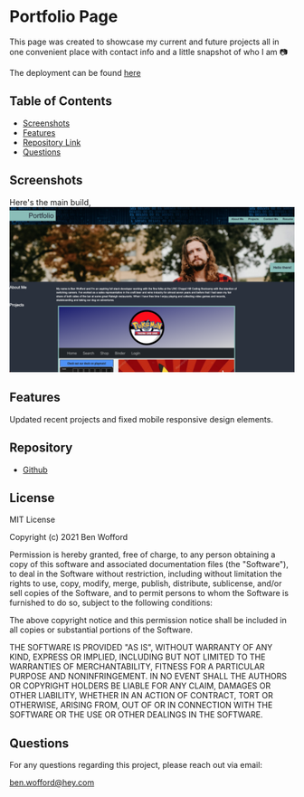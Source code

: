 # Portfolio Page

This page was created to showcase my current and future projects all in one convenient place with contact info and a little snapshot of who I am 📷

The deployment can be found [here](https://benwofford.github.io/portfolio-site/)

## Table of Contents

- [Screenshots ](#Screenshots)
- [Features](#Features)
- [Repository Link](#Repository)
- [Questions](#Questions)

## Screenshots

Here's the main build,
<img src="/assets/images/main-build2.png" />

## Features

Updated recent projects and fixed mobile responsive design elements.

## Repository

- [Github](https://github.com/benwofford/portfolio-site)

## License

MIT License

Copyright (c) 2021 Ben Wofford

Permission is hereby granted, free of charge, to any person obtaining a copy
of this software and associated documentation files (the "Software"), to deal
in the Software without restriction, including without limitation the rights
to use, copy, modify, merge, publish, distribute, sublicense, and/or sell
copies of the Software, and to permit persons to whom the Software is
furnished to do so, subject to the following conditions:

The above copyright notice and this permission notice shall be included in all
copies or substantial portions of the Software.

THE SOFTWARE IS PROVIDED "AS IS", WITHOUT WARRANTY OF ANY KIND, EXPRESS OR
IMPLIED, INCLUDING BUT NOT LIMITED TO THE WARRANTIES OF MERCHANTABILITY,
FITNESS FOR A PARTICULAR PURPOSE AND NONINFRINGEMENT. IN NO EVENT SHALL THE
AUTHORS OR COPYRIGHT HOLDERS BE LIABLE FOR ANY CLAIM, DAMAGES OR OTHER
LIABILITY, WHETHER IN AN ACTION OF CONTRACT, TORT OR OTHERWISE, ARISING FROM,
OUT OF OR IN CONNECTION WITH THE SOFTWARE OR THE USE OR OTHER DEALINGS IN THE
SOFTWARE.

## Questions

For any questions regarding this project, please reach out via email:

ben.wofford@hey.com
